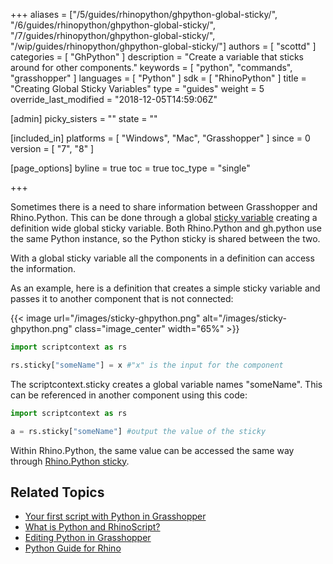 +++
aliases = ["/5/guides/rhinopython/ghpython-global-sticky/", "/6/guides/rhinopython/ghpython-global-sticky/", "/7/guides/rhinopython/ghpython-global-sticky/", "/wip/guides/rhinopython/ghpython-global-sticky/"]
authors = [ "scottd" ]
categories = [ "GhPython" ]
description = "Create a variable that sticks around for other components."
keywords = [ "python", "commands", "grasshopper" ]
languages = [ "Python" ]
sdk = [ "RhinoPython" ]
title = "Creating Global Sticky Variables"
type = "guides"
weight = 5
override_last_modified = "2018-12-05T14:59:06Z"

[admin]
picky_sisters = ""
state = ""

[included_in]
platforms = [ "Windows", "Mac", "Grasshopper" ]
since = 0
version = [  "7", "8" ]

[page_options]
byline = true
toc = true
toc_type = "single"

+++

Sometimes there is a need to share information between Grasshopper and Rhino.Python.  This can be done through a global [sticky variable](http://developer.rhino3d.com/samples/rhinopython/sticky-values/) creating a definition wide global sticky variable. Both Rhino.Python and gh.python use the same Python instance, so the Python sticky is shared between the two.

With a global sticky variable all the components in a definition can access the information.

As an example, here is a definition that creates a simple sticky variable and passes it to another component that is not connected:



{{< image url="/images/sticky-ghpython.png" alt="/images/sticky-ghpython.png" class="image_center" width="65%" >}}


```python
import scriptcontext as rs

rs.sticky["someName"] = x #"x" is the input for the component

```

The scriptcontext.sticky creates a global variable names "someName".  This can be referenced in another component using this code:


```python
import scriptcontext as rs

a = rs.sticky["someName"] #output the value of the sticky

```

Within Rhino.Python, the same value can be accessed the same way through [Rhino.Python sticky](http://developer.rhino3d.com/samples/rhinopython/sticky-values/).

## Related Topics

- [Your first script with Python in Grasshopper](/guides/rhinopython/what-is-rhinopython)
- [What is Python and RhinoScript?](/guides/rhinopython/what-is-rhinopython)
- [Editing Python in Grasshopper](/guides/rhinopython/python-running-scripts)
- [Python Guide for Rhino](/guides/rhinopython/)
